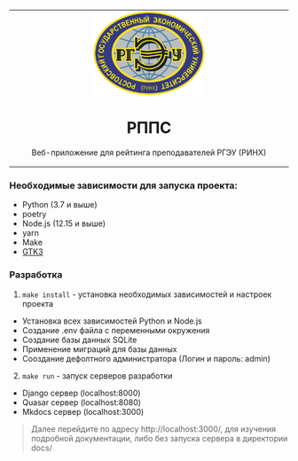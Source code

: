 <table align="center"><tr><td align="center" width="9999">

<img width="200" src="public/logo-rsue.svg">

# РППС

Веб-приложение для рейтинга преподавателей РГЭУ (РИНХ)

</td></tr></table>

### Необходимые зависимости для запуска проекта:

- Python (3.7 и выше)
- poetry
- Node.js (12.15 и выше)
- yarn
- Make
- [GTK3](https://github.com/tschoonj/GTK-for-Windows-Runtime-Environment-Installer)

### Разработка

1. `make install` - установка необходимых зависимостей и настроек проекта

- Установка всех зависимостей Python и Node.js
- Создание .env файла с переменными окружения
- Создание базы данных SQLite
- Применение миграций для базы данных
- Сооздание дефолтного администратора (Логин и пароль: admin)

2. `make run` - запуск серверов разработки

- Django сервер (localhost:8000)
- Quasar сервер (localhost:8080)
- Mkdocs сервер (localhost:3000)

> Далее перейдите по адресу http://localhost:3000/, для изучения подробной документации, либо без запуска сервера в директории docs/
